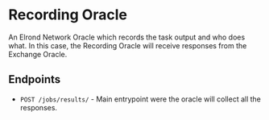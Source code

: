 # Recording Oracle

An Elrond Network Oracle which records the task output and who does what. In this case, the Recording Oracle will receive responses from the Exchange Oracle.

## Endpoints

- `POST /jobs/results/` - Main entrypoint were the oracle will collect all the responses.